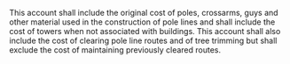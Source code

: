 This account shall include the original cost of poles, crossarms, guys and other material used in the construction of pole lines and shall include the cost of towers when not associated with buildings. This account shall also include the cost of clearing pole line routes and of tree trimming but shall exclude the cost of maintaining previously cleared routes.

